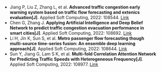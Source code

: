 * Jiang P, Liu Z, Zhang L, et al. <b>Advanced traffic congestion early warning system based on traffic flow forecasting and extenics evaluation[J]</b>. Applied Soft Computing, 2022: 108544. [Link](https://www.sciencedirect.com/science/article/pii/S1568494622000746)
* Chen G, Zhang J. <b>Applying Artificial Intelligence and Deep Belief Network to predict traffic congestion evacuation performance in smart cities[J]</b>. Applied Soft Computing, 2022: 108692. [Link](https://www.sciencedirect.com/science/article/pii/S1568494622001569)
* Li H, Jin K, Sun S, et al. <b>Metro passenger flow forecasting though multi-source time-series fusion: An ensemble deep learning approach[J]</b>. Applied Soft Computing, 2022: 108644. [Link](https://www.sciencedirect.com/science/article/pii/S1568494622001284)
* Sun Y, Jiang G, Lam S K, et al. <b>Multi-fold Correlation Attention Network for Predicting Traffic Speeds with Heterogeneous Frequency[J]</b>. Applied Soft Computing, 2022: 108977. [Link](https://www.sciencedirect.com/science/article/pii/S156849462200312X)
